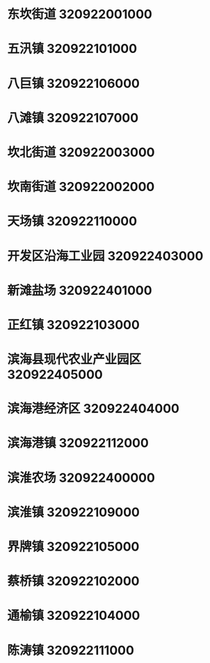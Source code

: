 # 东坎街道 320922001000
# 五汛镇 320922101000
# 八巨镇 320922106000
# 八滩镇 320922107000
# 坎北街道 320922003000
# 坎南街道 320922002000
# 天场镇 320922110000
# 开发区沿海工业园 320922403000
# 新滩盐场 320922401000
# 正红镇 320922103000
# 滨海县现代农业产业园区 320922405000
# 滨海港经济区 320922404000
# 滨海港镇 320922112000
# 滨淮农场 320922400000
# 滨淮镇 320922109000
# 界牌镇 320922105000
# 蔡桥镇 320922102000
# 通榆镇 320922104000
# 陈涛镇 320922111000
